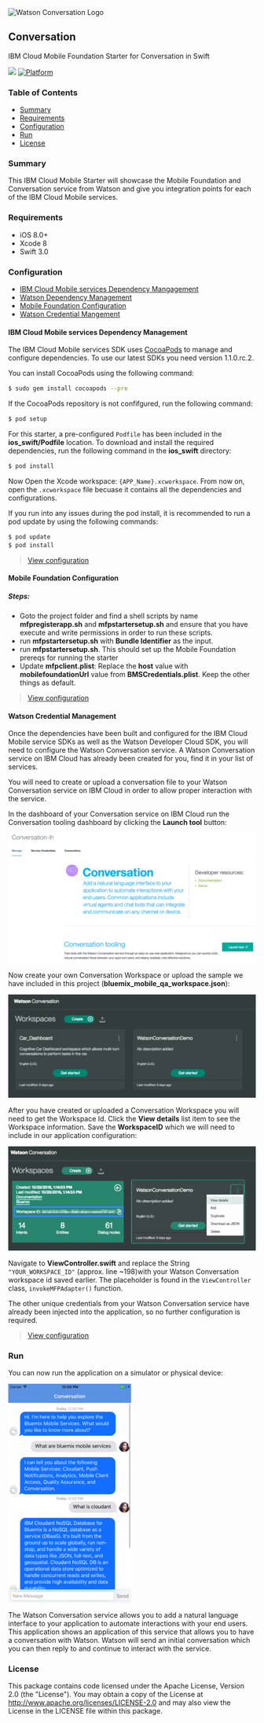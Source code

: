 <img src="https://bluemixassets.eu-gb.mybluemix.net/api/Products/image/logos/conversation.svg?key=[starter-watson-conversation]&event=readme-image-view" alt="Watson Conversation Logo" width="200px"/>

## Conversation
IBM Cloud Mobile Foundation Starter for Conversation in Swift

[![](https://img.shields.io/badge/bluemix-powered-blue.svg)](https://bluemix.net)
[![Platform](https://img.shields.io/badge/platform-ios_swift-lightgrey.svg?style=flat)](https://developer.apple.com/swift/)

### Table of Contents
* [Summary](#summary)
* [Requirements](#requirements)
* [Configuration](#configuration)
* [Run](#run)
* [License](#license)

### Summary
This IBM Cloud Mobile Starter will showcase the Mobile Foundation and Conversation service from Watson and give you integration points for each of the IBM Cloud Mobile services.

### Requirements
* iOS 8.0+
* Xcode 8
* Swift 3.0

### Configuration
* [IBM Cloud Mobile services Dependency Mangagement](#bluemix-mobile-services-dependency-management)
* [Watson Dependency Management](#watson-dependency-management)
* [Mobile Foundation Configuration](#mobile-foundation-configuration)
* [Watson Credential Mangement](#watson-credential-management)

#### IBM Cloud Mobile services Dependency Management
The IBM Cloud Mobile services SDK uses [CocoaPods](https://cocoapods.org/) to manage and configure dependencies. To use our latest SDKs you need version 1.1.0.rc.2.

You can install CocoaPods using the following command:

```bash
$ sudo gem install cocoapods --pre
```

If the CocoaPods repository is not confifgured, run the following command:

```bash
$ pod setup
```

For this starter, a pre-configured `Podfile` has been included in the **ios_swift/Podfile** location. To download and install the required dependencies, run the following command in the **ios_swift** directory:

```bash
$ pod install
```
Now Open the Xcode workspace: `{APP_Name}.xcworkspace`. From now on, open the `.xcworkspace` file becuase it contains all the dependencies and configurations.

If you run into any issues during the pod install, it is recommended to run a pod update by using the following commands:

```bash
$ pod update
$ pod install
```

> [View configuration](#configuration)

#### Mobile Foundation Configuration

##### Steps:

* Goto the project folder and find a shell scripts by name **mfpregisterapp.sh** and **mfpstartersetup.sh** and ensure that you have execute and write permissions in order to run these scripts.
* run **mfpstartersetup.sh** with **Bundle Identifier** as the input.
* run **mfpstartersetup.sh**. This should set up the Mobile Foundation prereqs for running the starter
* Update **mfpclient.plist**: Replace the **host** value with **mobilefoundationUrl** value from **BMSCredentials.plist**. Keep the other things as default.


> [View configuration](#configuration)

#### Watson Credential Management
Once the dependencies have been built and configured for the IBM Cloud Mobile service SDKs as well as the Watson Developer Cloud SDK, you will need to configure the Watson Conversation service. A Watson Conversation service on IBM Cloud has already been created for you, find it in your list of services.

You will need to create or upload a conversation file to your Watson Conversation service on IBM Cloud in order to allow proper interaction with the service.

In the dashboard of your Conversation service on IBM Cloud run the Conversation tooling dashboard by clicking the **Launch tool** button:

![ConversationDashboard](README_Images/ConversationDashboard.png)

Now create your own Conversation Workspace or upload the sample we have included in this project (**bluemix_mobile_qa_workspace.json**):

![ConversationWorkspace](README_Images/ConversationWorkspace.png)

After you have created or uploaded a Conversation Workspace you will need to get the Workspace Id. Click the **View details** list item to see the Workspace information. Save the **WorkspaceID** which we will need to include in our application configuration:

![ConversationWorkspaceID](README_Images/ConversationWorkspaceID.png)

Navigate to **ViewController.swift** and replace the String `"YOUR_WORKSPACE_ID"` (approx. line ~198)with your Watson Conversation workspace id saved earlier. The placeholder is found in the `ViewController` class, `invokeMFPAdapter()` function.

The other unique credentials from your Watson Conversation service have already been injected into the application, so no further configuration is required.

> [View configuration](#configuration)

### Run
You can now run the application on a simulator or physical device:

<img src="README_Images/ConversationScreenshot.png" alt="Conversation App Screenshot" width="250px"/>

The Watson Conversation service allows you to add a natural language interface to your application to automate interactions with your end users. This application shows an application of this service that allows you to have a conversation with Watson. Watson will send an initial conversation which you can then reply to and continue to interact with the service.

### License
This package contains code licensed under the Apache License, Version 2.0 (the "License"). You may obtain a copy of the License at http://www.apache.org/licenses/LICENSE-2.0 and may also view the License in the LICENSE file within this package.
 

